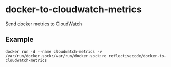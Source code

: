 # docker-to-cloudwatch-metrics
Send docker metrics to CloudWatch

## Example
```
docker run -d --name cloudwatch-metrics -v /var/run/docker.sock:/var/run/docker.sock:ro reflectivecode/docker-to-cloudwatch-metrics
```